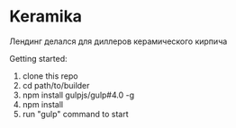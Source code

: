# Keramika
 Лендинг делался для диллеров керамического кирпича

Getting started:

1. clone this repo
2. cd path/to/builder
3. npm install gulpjs/gulp#4.0 -g
4. npm install
5. run "gulp" command to start
